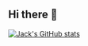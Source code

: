 ## Hi there 👋

[![Jack's GitHub stats](https://github-readme-stats.vercel.app/api?username=JackLeeJM)](https://github.com/anuraghazra/github-readme-stats)

<!--
**JackLeeJM/JackLeeJM** is a ✨ _special_ ✨ repository because its `README.md` (this file) appears on your GitHub profile.

Here are some ideas to get you started:

- 🔭 I’m currently working on ...
- 🌱 I’m currently learning ...
- 👯 I’m looking to collaborate on ...
- 🤔 I’m looking for help with ...
- 💬 Ask me about ...
- 📫 How to reach me: ...
- 😄 Pronouns: ...
- ⚡ Fun fact: ...
-->
